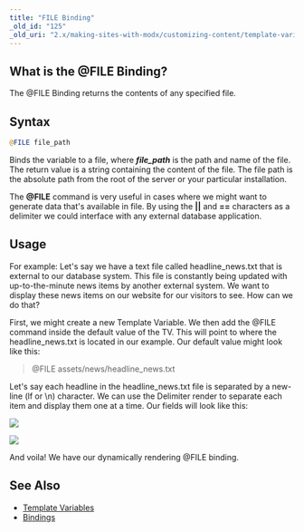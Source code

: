 ```yaml
---
title: "FILE Binding"
_old_id: "125"
_old_uri: "2.x/making-sites-with-modx/customizing-content/template-variables/bindings/file-binding"
---
```


## What is the @FILE Binding?

The @FILE Binding returns the contents of any specified file.

## Syntax

``` php 
@FILE file_path
```

Binds the variable to a file, where **_file\_path_** is the path and name of the file. The return value is a string containing the content of the file. The file path is the absolute path from the root of the server or your particular installation.

The **@FILE** command is very useful in cases where we might want to generate data that's available in file. By using the **||** and **==** characters as a delimiter we could interface with any external database application.

## Usage

For example: Let's say we have a text file called headline\_news.txt that is external to our database system. This file is constantly being updated with up-to-the-minute news items by another external system. We want to display these news items on our website for our visitors to see. How can we do that?

First, we might create a new Template Variable. We then add the @FILE command inside the default value of the TV. This will point to where the headline\_news.txt is located in our example. Our default value might look like this:

> @FILE assets/news/headline\_news.txt

Let's say each headline in the headline\_news.txt file is separated by a new-line (lf or \\n) character. We can use the Delimiter render to separate each item and display them one at a time. Our fields will look like this:

![](/download/attachments/18678209/tv-file-input-opt.png?version=1&modificationDate=1330458315000)

![](/download/attachments/18678209/tv-file-output-opt.png?version=1&modificationDate=1330458328000)

And voila! We have our dynamically rendering @FILE binding.

## See Also

- [Template Variables](building-sites/elements/template-variables "Template Variables")
- [Bindings](building-sites/elements/template-variables/bindings "Bindings")